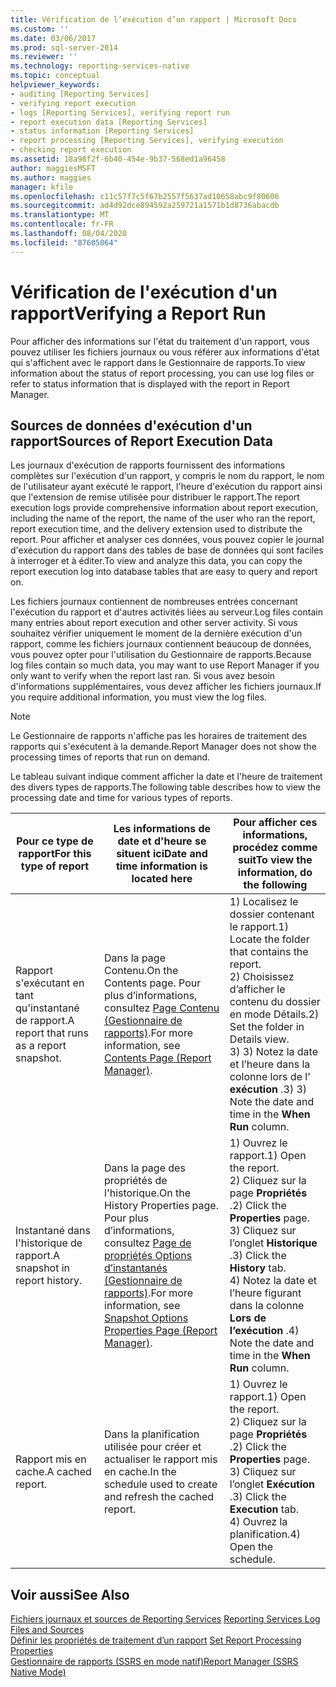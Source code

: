 ```yaml
---
title: Vérification de l’exécution d’un rapport | Microsoft Docs
ms.custom: ''
ms.date: 03/06/2017
ms.prod: sql-server-2014
ms.reviewer: ''
ms.technology: reporting-services-native
ms.topic: conceptual
helpviewer_keywords:
- auditing [Reporting Services]
- verifying report execution
- logs [Reporting Services], verifying report run
- report execution data [Reporting Services]
- status information [Reporting Services]
- report processing [Reporting Services], verifying execution
- checking report execution
ms.assetid: 18a98f2f-6b40-454e-9b37-568ed1a96458
author: maggiesMSFT
ms.author: maggies
manager: kfile
ms.openlocfilehash: c11c57f7c5f67b2557f5637ad10658abc9f80606
ms.sourcegitcommit: ad4d92dce894592a259721a1571b1d8736abacdb
ms.translationtype: MT
ms.contentlocale: fr-FR
ms.lasthandoff: 08/04/2020
ms.locfileid: "87605064"
---
```

# <a name="verifying-a-report-run"></a><span data-ttu-id="2c371-102">Vérification de l'exécution d'un rapport</span><span class="sxs-lookup"><span data-stu-id="2c371-102">Verifying a Report Run</span></span>
  <span data-ttu-id="2c371-103">Pour afficher des informations sur l'état du traitement d'un rapport, vous pouvez utiliser les fichiers journaux ou vous référer aux informations d'état qui s'affichent avec le rapport dans le Gestionnaire de rapports.</span><span class="sxs-lookup"><span data-stu-id="2c371-103">To view information about the status of report processing, you can use log files or refer to status information that is displayed with the report in Report Manager.</span></span>  
  
## <a name="sources-of-report-execution-data"></a><span data-ttu-id="2c371-104">Sources de données d'exécution d'un rapport</span><span class="sxs-lookup"><span data-stu-id="2c371-104">Sources of Report Execution Data</span></span>  
 <span data-ttu-id="2c371-105">Les journaux d'exécution de rapports fournissent des informations complètes sur l'exécution d'un rapport, y compris le nom du rapport, le nom de l'utilisateur ayant exécuté le rapport, l'heure d'exécution du rapport ainsi que l'extension de remise utilisée pour distribuer le rapport.</span><span class="sxs-lookup"><span data-stu-id="2c371-105">The report execution logs provide comprehensive information about report execution, including the name of the report, the name of the user who ran the report, report execution time, and the delivery extension used to distribute the report.</span></span> <span data-ttu-id="2c371-106">Pour afficher et analyser ces données, vous pouvez copier le journal d'exécution du rapport dans des tables de base de données qui sont faciles à interroger et à éditer.</span><span class="sxs-lookup"><span data-stu-id="2c371-106">To view and analyze this data, you can copy the report execution log into database tables that are easy to query and report on.</span></span>  
  
 <span data-ttu-id="2c371-107">Les fichiers journaux contiennent de nombreuses entrées concernant l'exécution du rapport et d'autres activités liées au serveur.</span><span class="sxs-lookup"><span data-stu-id="2c371-107">Log files contain many entries about report execution and other server activity.</span></span> <span data-ttu-id="2c371-108">Si vous souhaitez vérifier uniquement le moment de la dernière exécution d'un rapport, comme les fichiers journaux contiennent beaucoup de données, vous pouvez opter pour l'utilisation du Gestionnaire de rapports.</span><span class="sxs-lookup"><span data-stu-id="2c371-108">Because log files contain so much data, you may want to use Report Manager if you only want to verify when the report last ran.</span></span> <span data-ttu-id="2c371-109">Si vous avez besoin d'informations supplémentaires, vous devez afficher les fichiers journaux.</span><span class="sxs-lookup"><span data-stu-id="2c371-109">If you require additional information, you must view the log files.</span></span>  
  
> [!NOTE]  
>  <span data-ttu-id="2c371-110">Le Gestionnaire de rapports n'affiche pas les horaires de traitement des rapports qui s'exécutent à la demande.</span><span class="sxs-lookup"><span data-stu-id="2c371-110">Report Manager does not show the processing times of reports that run on demand.</span></span>  
  
 <span data-ttu-id="2c371-111">Le tableau suivant indique comment afficher la date et l'heure de traitement des divers types de rapports.</span><span class="sxs-lookup"><span data-stu-id="2c371-111">The following table describes how to view the processing date and time for various types of reports.</span></span>  
  
|<span data-ttu-id="2c371-112">Pour ce type de rapport</span><span class="sxs-lookup"><span data-stu-id="2c371-112">For this type of report</span></span>|<span data-ttu-id="2c371-113">Les informations de date et d'heure se situent ici</span><span class="sxs-lookup"><span data-stu-id="2c371-113">Date and time information is located here</span></span>|<span data-ttu-id="2c371-114">Pour afficher ces informations, procédez comme suit</span><span class="sxs-lookup"><span data-stu-id="2c371-114">To view the information, do the following</span></span>|  
|-----------------------------|-----------------------------------------------|-----------------------------------------------|  
|<span data-ttu-id="2c371-115">Rapport s'exécutant en tant qu'instantané de rapport.</span><span class="sxs-lookup"><span data-stu-id="2c371-115">A report that runs as a report snapshot.</span></span>|<span data-ttu-id="2c371-116">Dans la page Contenu.</span><span class="sxs-lookup"><span data-stu-id="2c371-116">On the Contents page.</span></span> <span data-ttu-id="2c371-117">Pour plus d’informations, consultez [Page Contenu &#40;Gestionnaire de rapports&#41;](../contents-page-report-manager.md).</span><span class="sxs-lookup"><span data-stu-id="2c371-117">For more information, see [Contents Page &#40;Report Manager&#41;](../contents-page-report-manager.md).</span></span>|<span data-ttu-id="2c371-118">1) Localisez le dossier contenant le rapport.</span><span class="sxs-lookup"><span data-stu-id="2c371-118">1) Locate the folder that contains the report.</span></span><br /><span data-ttu-id="2c371-119">2) Choisissez d’afficher le contenu du dossier en mode Détails.</span><span class="sxs-lookup"><span data-stu-id="2c371-119">2) Set the folder in Details view.</span></span><br /><span data-ttu-id="2c371-120">3) 3) Notez la date et l’heure dans la colonne lors de l' **exécution** .</span><span class="sxs-lookup"><span data-stu-id="2c371-120">3) 3) Note the date and time in the **When Run** column.</span></span>|  
|<span data-ttu-id="2c371-121">Instantané dans l'historique de rapport.</span><span class="sxs-lookup"><span data-stu-id="2c371-121">A snapshot in report history.</span></span>|<span data-ttu-id="2c371-122">Dans la page des propriétés de l'historique.</span><span class="sxs-lookup"><span data-stu-id="2c371-122">On the History Properties page.</span></span> <span data-ttu-id="2c371-123">Pour plus d’informations, consultez [Page de propriétés Options d’instantanés &#40;Gestionnaire de rapports&#41;](../snapshot-options-properties-page-report-manager.md).</span><span class="sxs-lookup"><span data-stu-id="2c371-123">For more information, see [Snapshot Options Properties Page &#40;Report Manager&#41;](../snapshot-options-properties-page-report-manager.md).</span></span>|<span data-ttu-id="2c371-124">1) Ouvrez le rapport.</span><span class="sxs-lookup"><span data-stu-id="2c371-124">1) Open the report.</span></span><br /><span data-ttu-id="2c371-125">2) Cliquez sur la page **Propriétés** .</span><span class="sxs-lookup"><span data-stu-id="2c371-125">2) Click the **Properties** page.</span></span><br /><span data-ttu-id="2c371-126">3) Cliquez sur l’onglet **Historique** .</span><span class="sxs-lookup"><span data-stu-id="2c371-126">3) Click the **History** tab.</span></span><br /><span data-ttu-id="2c371-127">4) Notez la date et l’heure figurant dans la colonne **Lors de l’exécution** .</span><span class="sxs-lookup"><span data-stu-id="2c371-127">4) Note the date and time in the **When Run** column.</span></span>|  
|<span data-ttu-id="2c371-128">Rapport mis en cache.</span><span class="sxs-lookup"><span data-stu-id="2c371-128">A cached report.</span></span>|<span data-ttu-id="2c371-129">Dans la planification utilisée pour créer et actualiser le rapport mis en cache.</span><span class="sxs-lookup"><span data-stu-id="2c371-129">In the schedule used to create and refresh the cached report.</span></span>|<span data-ttu-id="2c371-130">1) Ouvrez le rapport.</span><span class="sxs-lookup"><span data-stu-id="2c371-130">1) Open the report.</span></span><br /><span data-ttu-id="2c371-131">2) Cliquez sur la page **Propriétés** .</span><span class="sxs-lookup"><span data-stu-id="2c371-131">2) Click the **Properties** page.</span></span><br /><span data-ttu-id="2c371-132">3) Cliquez sur l’onglet **Exécution** .</span><span class="sxs-lookup"><span data-stu-id="2c371-132">3) Click the **Execution** tab.</span></span><br /><span data-ttu-id="2c371-133">4) Ouvrez la planification.</span><span class="sxs-lookup"><span data-stu-id="2c371-133">4) Open the schedule.</span></span>|  
  
## <a name="see-also"></a><span data-ttu-id="2c371-134">Voir aussi</span><span class="sxs-lookup"><span data-stu-id="2c371-134">See Also</span></span>  
 <span data-ttu-id="2c371-135">[Fichiers journaux et sources de Reporting Services](../report-server/reporting-services-log-files-and-sources.md) </span><span class="sxs-lookup"><span data-stu-id="2c371-135">[Reporting Services Log Files and Sources](../report-server/reporting-services-log-files-and-sources.md) </span></span>  
 <span data-ttu-id="2c371-136">[Définir les propriétés de traitement d’un rapport](set-report-processing-properties.md) </span><span class="sxs-lookup"><span data-stu-id="2c371-136">[Set Report Processing Properties](set-report-processing-properties.md) </span></span>  
 [<span data-ttu-id="2c371-137">Gestionnaire de rapports &#40;SSRS en mode natif&#41;</span><span class="sxs-lookup"><span data-stu-id="2c371-137">Report Manager  &#40;SSRS Native Mode&#41;</span></span>](../report-manager-ssrs-native-mode.md)  
  
  
